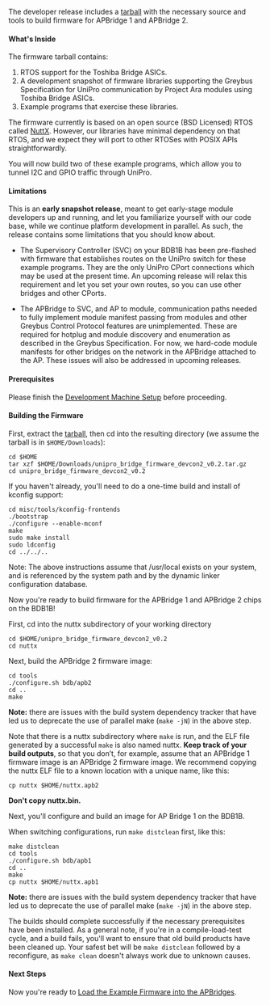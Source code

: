 The developer release includes a [tarball](http://storage.googleapis.com/mdk/unipro_bridge_firmware_devcon2_v0.2.tar.gz) with the necessary source and tools to build firmware for APBridge 1 and APBridge 2.

#### What's Inside

The firmware tarball contains:

1. RTOS support for the Toshiba Bridge ASICs.
2. A development snapshot of firmware libraries supporting the Greybus Specification for UniPro communication by Project Ara modules using Toshiba Bridge ASICs.
3. Example programs that exercise these libraries.

The firmware currently is based on an open source (BSD Licensed) RTOS called [NuttX](http://www.nuttx.org/). However, our libraries have minimal dependency on that RTOS, and we expect they will port to other RTOSes with POSIX APIs straightforwardly.

You will now build two of these example programs, which allow you to tunnel I2C and GPIO traffic through UniPro.

#### Limitations

This is an **early snapshot release**, meant to get early-stage module developers up and running, and let you familiarize yourself with our code base, while we continue platform development in parallel. As such, the release contains some limitations that you should know about.

- The Supervisory Controller (SVC) on your BDB1B has been pre-flashed with firmware that establishes routes on the UniPro switch for these example programs. They are the only UniPro CPort connections which may be used at the present time. An upcoming release will relax this requirement and let you set your own routes, so you can use other bridges and other CPorts.

- The APBridge to SVC, and AP to module, communication paths needed to fully implement module manifest passing from modules and other Greybus Control Protocol features are unimplemented. These are required for hotplug and module discovery and enumeration as described in the Greybus Specification. For now, we hard-code module manifests for other bridges on the network in the APBridge attached to the AP. These issues will also be addressed in upcoming releases.

#### Prerequisites

Please finish the [Development Machine Setup](Development-Machine-Setup) before proceeding.

#### Building the Firmware

First, extract the [tarball](http://storage.googleapis.com/mdk/unipro_bridge_firmware_devcon2_v0.2.tar.gz), then cd into the resulting directory (we assume the tarball is in `$HOME/Downloads`):
````
cd $HOME
tar xzf $HOME/Downloads/unipro_bridge_firmware_devcon2_v0.2.tar.gz
cd unipro_bridge_firmware_devcon2_v0.2
````
If you haven't already, you'll need to do a one-time build and install of kconfig support:
````
cd misc/tools/kconfig-frontends
./bootstrap
./configure --enable-mconf
make
sudo make install
sudo ldconfig
cd ../../..
````
Note: The above instructions assume that /usr/local exists on your system, and is referenced by the system path and by the dynamic linker configuration database.

Now you're ready to build firmware for the APBridge 1 and APBridge 2 chips on the BDB1B!

First, cd into the nuttx subdirectory of your working directory
````
cd $HOME/unipro_bridge_firmware_devcon2_v0.2
cd nuttx
````

Next, build the APBridge 2 firmware image:
````
cd tools
./configure.sh bdb/apb2
cd ..
make
````

**Note:** there are issues with the build system dependency tracker that have led us to deprecate the use of parallel make (`make -jN`) in the above step.

Note that there is a nuttx subdirectory where `make` is run, and the ELF file generated by a successful `make` is also named nuttx.  **Keep track of your build outputs**, so that you don’t, for example, assume that an APBridge 1 firmware image is an APBridge 2 firmware image.  We recommend copying the nuttx ELF file to a known location with a unique name, like this:
````
cp nuttx $HOME/nuttx.apb2
````

**Don't copy nuttx.bin.**

Next, you'll configure and build an image for AP Bridge 1 on the BDB1B.

When switching configurations, run `make distclean` first, like this:
````
make distclean
cd tools
./configure.sh bdb/apb1
cd ..
make
cp nuttx $HOME/nuttx.apb1
````

**Note:** there are issues with the build system dependency tracker that have led us to deprecate the use of parallel make (`make -jN`) in the above step.

The builds should complete successfully if the necessary prerequisites have been installed.  As a general note, if you're in a compile-load-test cycle, and a build fails, you'll want to ensure that old build products have been cleaned up.  Your safest bet will be `make distclean` followed by a reconfigure, as `make clean` doesn't always work due to unknown causes.

#### Next Steps

Now you're ready to [Load the Example Firmware into the APBridges](Loading-Example-Firmware-into-the-APBridges).
